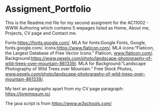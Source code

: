 # Assigment_Portfolio
This is the Readme.md file for my second assigment for the AC11002 - WWW Authoring which  contains 5 wepages listed as Home, About me, Projects, CV page and Contact me.

Fonts:https://fonts.google.com/.
MLA for fonts:Google Fonts, Google, fonts.google.com/.
Icons:https://www.flaticon.com/.
MLA icons:“Flaticon, the Largest Database of Free Vector Icons.” Flaticon, www.flaticon.com/.
Background:https://www.pexels.com/photo/landscape-photography-of-wild-trees-over-mountain-861339/.
MLA for Background:“Landscape Photography of Wild Trees over Mountain.” Free Stock Photos, www.pexels.com/photo/landscape-photography-of-wild-trees-over-mountain-861339/.


My text an paragraphs apart from my CV page paragraph: https://loremipsum.io/.

The java script is from https://www.w3schools.com/
